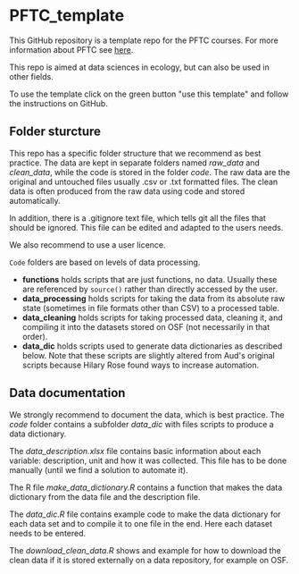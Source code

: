 # PFTC_template

This GitHub repository is a template repo for the PFTC courses.
For more information about PFTC see [here](https://plantfunctionaltraitscourses.w.uib.no/).

This repo is aimed at data sciences in ecology, but can also be used in other fields.

To use the template click on the green button "use this template" and follow the instructions on GitHub.


## Folder sturcture

This repo has a specific folder structure that we recommend as best practice.
The data are kept in separate folders named *raw_data* and *clean_data*, while the code is stored in the folder *code*.
The raw data are the original and untouched files usually .csv or .txt formatted files.
The clean data is often produced from the raw data using code and stored automatically.

In addition, there is a .gitignore text file, which tells git all the files that should be ignored.
This file can be edited and adapted to the users needs.

We also recommend to use a user licence.

`Code` folders are based on levels of data processing.
* **functions** holds scripts that are just functions, no data. Usually these are referenced by `source()` rather than directly accessed by the user.
* **data_processing** holds scripts for taking the data from its absolute raw state (sometimes in file formats other than CSV) to a processed table.
* **data_cleaning** holds scripts for taking processed data, cleaning it, and compiling it into the datasets stored on OSF (not necessarily in that order).
* **data_dic** holds scripts used to generate data dictionaries as described below. Note that these scripts are slightly altered from Aud's original scripts because Hilary Rose found ways to increase automation.


## Data documentation

We strongly recommend to document the data, which is best practice.
The *code* folder contains a subfolder *data_dic* with files scripts to produce a data dictionary.

The *data_description.xlsx* file contains basic information about each variable: description, unit and how it was collected.
This file has to be done manually (until we find a solution to automate it).

The R file *make_data_dictionary.R* contains a function that makes the data dictionary from the data file and the description file.

The *data_dic.R* file contains example code to make the data dictionary for each data set and to compile it to one file in the end.
Here each dataset needs to be entered.

The *download_clean_data.R* shows and example for how to download the clean data if it is stored externally on a data repository, for example on OSF.
